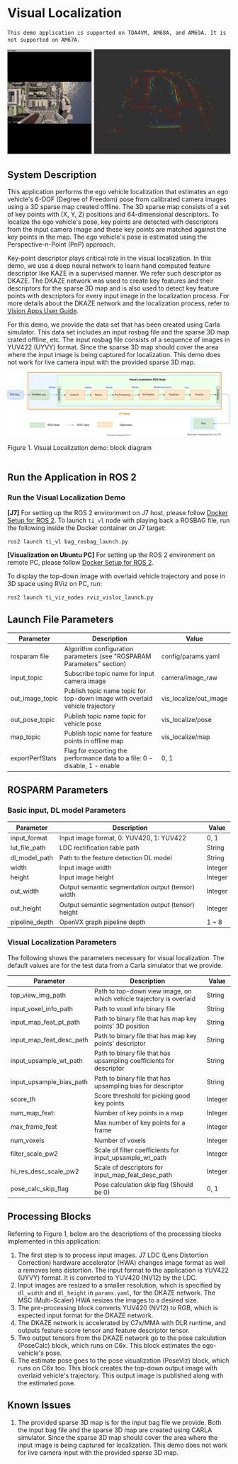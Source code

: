 Visual Localization
===================

```{note}
This demo application is supported on TDA4VM, AM68A, and AM69A. It is not supported on AM67A.
```

![](docs/visloc_rviz.png)

## System Description

This application performs the ego vehicle localization that estimates an ego vehicle's 6-DOF (Degree of Freedom) pose from calibrated camera images using a 3D sparse map created offline. The 3D sparse map consists of a set of key points with (X, Y, Z) positions and 64-dimensional descriptors. To localize the ego vehicle's pose, key points are detected with descriptors from the input camera image and these key points are matched against the key points in the map. The ego vehicle's pose is estimated using the Perspective-n-Point (PnP) approach.

Key-point descriptor plays critical role in the visual localization. In this demo, we use a deep neural network to learn hand computed feature descriptor like KAZE in a supervised manner. We refer such descriptor as DKAZE. The DKAZE network was used to create key features and their descriptors for the sparse 3D map and is also used to detect key feature points with descriptors for every input image in the localization process. For more details about the DKAZE network and the localization process, refer to [Vision Apps User Guide](https://software-dl.ti.com/jacinto7/esd/processor-sdk-rtos-jacinto7/latest/exports/docs/vision_apps/docs/user_guide/group_apps_dl_demos_app_tidl_vl.html).

For this demo, we provide the data set that has been created using Carla simulator. This data set includes an input rosbag file and the sparse 3D map crated offline, etc. The input rosbag file consists of a sequence of images in YUV422 (UYVY) format. Since the sparse 3D map should cover the area where the input image is being captured for localization. This demo does not work for live camera input with the provided sparse 3D map.


![](docs/visloc_demo_block_diagram.svg)
<figcaption>Figure 1. Visual Localization demo: block diagram</figcaption>
<br />

<!-- ## Run the Application in ROS 1

### Run the Visual Localization Demo
**[J7]** For setting up the ROS 1 environment on J7 host, please follow [Docker Setup for ROS 1](../../../docker/setting_docker_ros1.md). To launch `ti_vl` node with playing back a ROSBAG file, run the following inside the Docker container on J7 target:
```
roslaunch ti_vl bag_visloc.launch
```
**[Visualization on Ubuntu PC]** For setting up the ROS 1 environment on remote PC, please follow [Docker Setup for ROS 1](../../../docker/setting_docker_ros1.md).

To display the top-down image with overlaid vehicle trajectory and pose in 3D space using RViz on PC, run:
```
roslaunch ti_viz_nodes rviz_visloc.launch
``` -->

## Run the Application in ROS 2

### Run the Visual Localization Demo
**[J7]** For setting up the ROS 2 environment on J7 host, please follow [Docker Setup for ROS 2](../../../docker/setting_docker_ros2.md). To launch `ti_vl` node with playing back a ROSBAG file, run the following inside the Docker container on J7 target:
```
ros2 launch ti_vl bag_rosbag_launch.py
```

**[Visualization on Ubuntu PC]** For setting up the ROS 2 environment on remote PC, please follow [Docker Setup for ROS 2](../../../docker/setting_docker_ros2.md).

To display the top-down image with overlaid vehicle trajectory and pose in 3D space using RViz on PC, run:
```
ros2 launch ti_viz_nodes rviz_visloc_launch.py
```

## Launch File Parameters

Parameter          | Description                                                                  | Value
-------------------|------------------------------------------------------------------------------|-------------------
rosparam file      | Algorithm configuration parameters (see "ROSPARAM Parameters" section)       | config/params.yaml
input_topic        | Subscribe topic name for input camera image                                  | camera/image_raw
out_image_topic    | Publish topic name topic for top-down image with overlaid vehicle trajectory | vis_localize/out_image
out_pose_topic     | Publish topic name topic for vehicle pose                                    | vis_localize/pose
map_topic          | Publish topic name for feature points in offline map                         | vis_localize/map
exportPerfStats    | Flag for exporting the performance data to a file: 0 - disable, 1 - enable   | 0, 1
## ROSPARM Parameters

### Basic input, DL model Parameters

Parameter                | Description                                                          | Value
-------------------------|----------------------------------------------------------------------|----------
input_format             | Input image format, 0: YUV420, 1: YUV422                             | 0, 1
lut_file_path            | LDC rectification table path                                         | String
dl_model_path            | Path to the feature detection DL model                               | String
width                    | Input image width                                                    | Integer
height                   | Input image height                                                   | Integer
out_width                | Output semantic segmentation output (tensor) width                   | Integer
out_height               | Output semantic segmentation output (tensor) height                  | Integer
pipeline_depth           | OpenVX graph pipeline depth                                          | 1 ~ 8

### Visual Localization Parameters

The following shows the parameters necessary for visual localization. The default values are for the test data from a Carla simulator that we provide.

Parameter                | Description                                                          | Value
-------------------------|----------------------------------------------------------------------|----------
top_view_img_path        | Path to top-down view image, on which vehicle trajectory is overlaid | String
input_voxel_info_path    | Path to voxel info binary file                                       | String
input_map_feat_pt_path   | Path to binary file that has map key points' 3D position             | String
input_map_feat_desc_path | Path to binary file that has map key points' descriptor              | String
input_upsample_wt_path   | Path to binary file that has upsampling coefficients for descriptor  | String
input_upsample_bias_path | Path to binary file that has upsampling bias for descriptor          | String
score_th                 | Score threshold for picking good key points                          | Integer
num_map_feat:            | Number of key points in a map                                        | Integer
max_frame_feat           | Max number of key points for a frame                                 | Integer
num_voxels               | Number of voxels                                                     | Integer
filter_scale_pw2         | Scale of filter coefficients for input_upsample_wt_path              | Integer
hi_res_desc_scale_pw2    | Scale of descriptors for input_map_feat_desc_path                    | Integer
pose_calc_skip_flag      | Pose calculation skip flag (Should be 0)                             | 0, 1

## Processing Blocks

Referring to Figure 1, below are the descriptions of the processing blocks implemented in this application:

1. The first step is to process input images. J7 LDC (Lens Distortion Correction) hardware accelerator (HWA) changes image format as well a removes lens distortion. The input format to the application is  YUV422 (UYVY) format. It is converted to YUV420 (NV12) by the LDC.
2. Input images are resized to a smaller resolution, which is specified by `dl_width` and `dl_height` in `params.yaml`, for the DKAZE network. The MSC (Multi-Scaler) HWA resizes the images to a desired size.
3. The pre-processing block converts YUV420 (NV12) to RGB, which is expected input format for the DKAZE network.
4. The DKAZE network is accelerated by C7x/MMA with DLR runtime, and outputs feature score tensor and feature descriptor tensor.
5. Two output tensors from the DKAZE network go to the pose calculation (PoseCalc) block, which runs on C6x. This block estimates the ego-vehicle's pose.
6. The estimate pose goes to the pose visualization (PoseViz) block, which runs on C6x too. This block creates the top-down output image with overlaid vehicle's trajectory. This output image is published along with the estimated pose.


## Known Issues
1. The provided sparse 3D map is for the input bag file we provide. Both the input bag file and the sparse 3D map are created using CARLA simulator. Since the sparse 3D map should cover the area where the input image is being captured for localization. This demo does not work for live camera input with the provided sparse 3D map.
